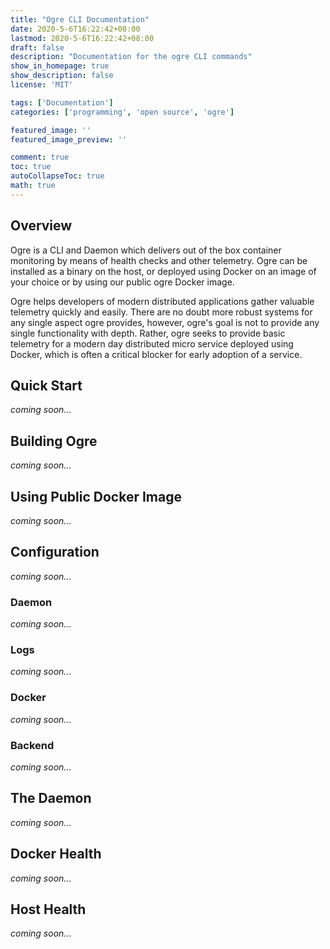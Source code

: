 ```yaml
---
title: "Ogre CLI Documentation"
date: 2020-5-6T16:22:42+08:00
lastmod: 2020-5-6T16:22:42+08:00
draft: false
description: "Documentation for the ogre CLI commands"
show_in_homepage: true
show_description: false
license: 'MIT'

tags: ['Documentation']
categories: ['programming', 'open source', 'ogre']

featured_image: ''
featured_image_preview: ''

comment: true
toc: true
autoCollapseToc: true
math: true
---
```


## Overview
Ogre is a CLI and Daemon which delivers out of the box container monitoring by
means of health checks and other telemetry. Ogre can be installed as a binary
on the host, or deployed using Docker on an image of your choice or by using
our public ogre Docker image.

Ogre helps developers of modern distributed applications gather valuable
telemetry quickly and easily. There are no doubt more robust systems for any
single aspect ogre provides, however, ogre's goal is not to provide any single
functionality with depth. Rather, ogre seeks to provide basic telemetry for a
modern day distributed micro service deployed using Docker, which is often a
critical blocker for early adoption of a service.

## Quick Start
_coming soon..._

## Building Ogre
_coming soon..._

## Using Public Docker Image
_coming soon..._

## Configuration
_coming soon..._
### Daemon
_coming soon..._
### Logs
_coming soon..._
### Docker
_coming soon..._
### Backend
_coming soon..._

## The Daemon
_coming soon..._

## Docker Health
_coming soon..._

## Host Health
_coming soon..._
